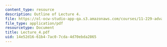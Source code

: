 ```yaml
---
content_type: resource
description: Outline of Lecture 4.
file: https://ol-ocw-studio-app-qa.s3.amazonaws.com/courses/11-229-advanced-writing-seminar-spring-2004/14e52d1661b47ac07cda4d70ebda2865_Lecture_4.pdf
file_type: application/pdf
resourcetype: Document
title: Lecture_4.pdf
uid: 14e52d16-61b4-7ac0-7cda-4d70ebda2865
---
```

